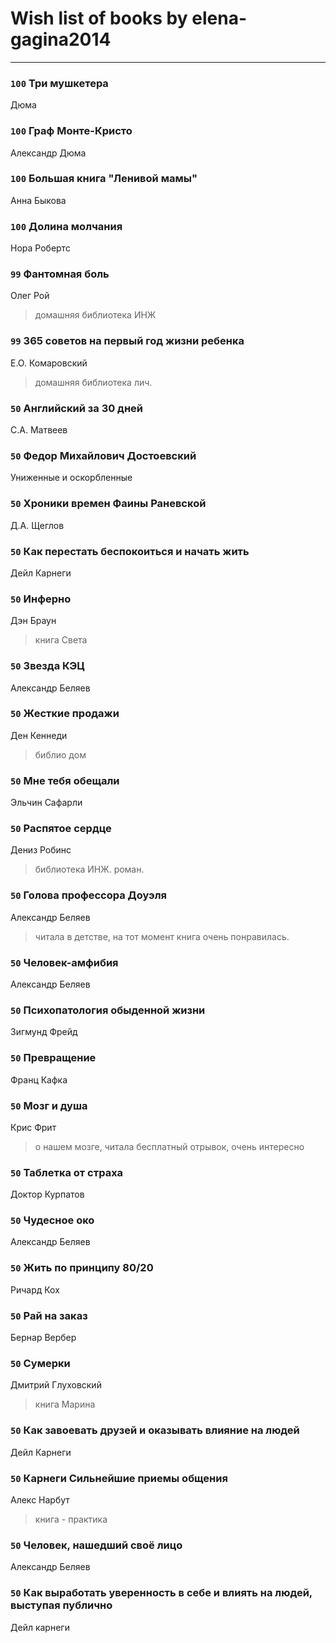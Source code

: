 # Wish list of books by elena-gagina2014
---

### `100` Три мушкетера
Дюма

### `100` Граф Монте-Кристо
Александр Дюма

### `100` Большая книга "Ленивой мамы"
Анна Быкова

### `100` Долина молчания
Нора Робертс

### `99` Фантомная боль
Олег Рой
> домашняя библиотека ИНЖ

### `99` 365 советов на первый год жизни ребенка
Е.О. Комаровский
> домашняя библиотека лич.

### `50` Английский за 30 дней
С.А. Матвеев

### `50` Федор Михайлович Достоевский
Униженные и оскорбленные

### `50` Хроники времен Фаины Раневской
Д.А. Щеглов

### `50` Как перестать беспокоиться и начать жить
Дейл Карнеги

### `50` Инферно
Дэн Браун
> книга Света

### `50` Звезда КЭЦ
Александр Беляев

### `50` Жесткие продажи
Ден Кеннеди
> библио дом

### `50` Мне тебя обещали
Эльчин Сафарли

### `50` Распятое сердце
Дениз Робинс
> библиотека ИНЖ. роман.

### `50` Голова профессора Доуэля
Александр Беляев
> читала в детстве, на тот момент книга очень понравилась.

### `50` Человек-амфибия
Александр Беляев

### `50` Психопатология обыденной жизни
Зигмунд Фрейд

### `50` Превращение
Франц Кафка

### `50` Мозг и душа
Крис Фрит
> о нашем мозге, читала бесплатный отрывок, очень интересно

### `50` Таблетка от страха
Доктор Курпатов

### `50` Чудесное око
Александр Беляев

### `50` Жить по принципу 80/20
Ричард Кох

### `50` Рай на заказ
Бернар Вербер

### `50` Сумерки
Дмитрий Глуховский
> книга Марина

### `50` Как завоевать друзей и оказывать влияние на людей
Дейл Карнеги

### `50` Карнеги Сильнейшие приемы общения
Алекс Нарбут
> книга - практика

### `50` Человек, нашедший своё лицо
Александр Беляев

### `50` Как выработать уверенность в себе и влиять на людей, выступая публично
Дейл карнеги

